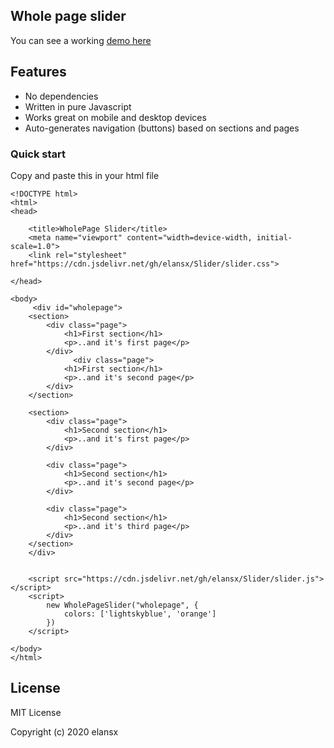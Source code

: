 ## Whole page slider

You can see a working [demo here](https://elansx.github.io/Wholepage-Slider/)

## Features

* No dependencies
* Written in pure Javascript
* Works great on mobile and desktop devices
* Auto-generates navigation (buttons) based on sections and pages


### Quick start

Copy and paste this in your html file

```
<!DOCTYPE html>
<html>
<head>
    
    <title>WholePage Slider</title>
    <meta name="viewport" content="width=device-width, initial-scale=1.0">
    <link rel="stylesheet" href="https://cdn.jsdelivr.net/gh/elansx/Slider/slider.css">
    
</head>

<body>
     <div id="wholepage">
    <section>
        <div class="page">
            <h1>First section</h1>
            <p>..and it's first page</p>
        </div>  
              <div class="page">
            <h1>First section</h1>
            <p>..and it's second page</p>
        </div> 
    </section>

    <section>
        <div class="page">
            <h1>Second section</h1>
            <p>..and it's first page</p>
        </div>  

        <div class="page">
            <h1>Second section</h1>
            <p>..and it's second page</p>
        </div> 

        <div class="page">
            <h1>Second section</h1>
            <p>..and it's third page</p>
        </div>
    </section>
    </div>
    
 
    <script src="https://cdn.jsdelivr.net/gh/elansx/Slider/slider.js"></script>
    <script>
        new WholePageSlider("wholepage", {
            colors: ['lightskyblue', 'orange']
        })
    </script>

</body>
</html>
```
## License

MIT License

Copyright (c) 2020 elansx
